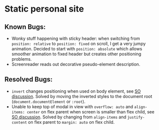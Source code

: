 # Static personal site

## Known Bugs:
- Wonky stuff happening with sticky header: when switching from `position: relative` to `position: fixed` on scroll, I get a very jumpy animation. Decided to start with `position: absolute` which allows smoother animation to fixed header but creates other positioning problems.
- Screenreader reads out decorative pseudo-element description. 

## Resolved Bugs:
- `invert` changes positioning when used on body element, see [SO discussion](https://stackoverflow.com/questions/51589185/css-filter-invert-rule-breaking-fixed-position-on-chrome-68). Solved by moving the inverted styles to the document root (`document.documentElement` or `:root`).
- Unable to keep top of modal in view with `overflow: auto` and `align-items: center` on flex parent when screen is smaller than flex child, see [SO discussion](https://stackoverflow.com/questions/33454533/cant-scroll-to-top-of-flex-item-that-is-overflowing-container). Solved by changing from `align-items` and `justify-content` on flex parent to `margin: auto` on flex child.